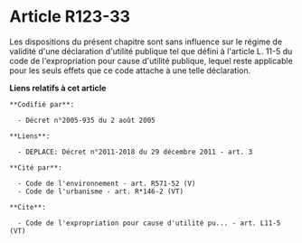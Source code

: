 # Article R123-33

Les dispositions du présent chapitre sont sans influence sur le régime de validité d'une déclaration d'utilité publique tel
que défini à l'article L. 11-5 du code de l'expropriation pour cause d'utilité publique, lequel reste applicable pour les
seuls effets que ce code attache à une telle déclaration.

**Liens relatifs à cet article**

	**Codifié par**:

	  - Décret n°2005-935 du 2 août 2005

	**Liens**:

	  - DEPLACE: Décret n°2011-2018 du 29 décembre 2011 - art. 3

	**Cité par**:

	  - Code de l'environnement - art. R571-52 (V)
	  - Code de l'urbanisme - art. R*146-2 (VT)

	**Cite**:

	  - Code de l'expropriation pour cause d'utilité pu... - art. L11-5 (VT)
